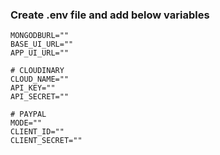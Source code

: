 ### Create .env file and add below variables

````
MONGODBURL=""
BASE_UI_URL=""
APP_UI_URL=""

# CLOUDINARY
CLOUD_NAME=""
API_KEY=""
API_SECRET=""

# PAYPAL
MODE=""
CLIENT_ID=""
CLIENT_SECRET=""
````